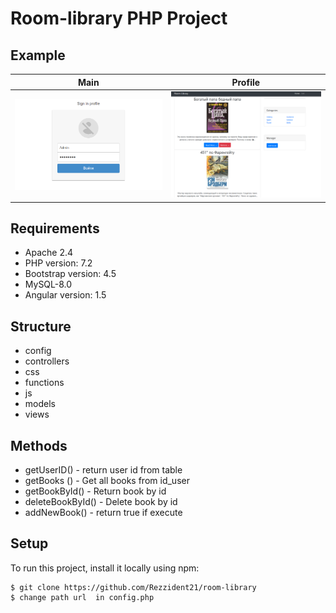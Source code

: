 # Room-library PHP Project
## Example
 Main      | Profile     |
|------------|-------------|
| <img src="https://github.com/Rezzident21/room-library/blob/master/Screenshot_7.png" width="400"> | <img src="https://github.com/Rezzident21/room-library/blob/master/Screenshot_8.png" width="400"> | 

## Requirements
* Apache 2.4
* PHP version: 7.2
* Bootstrap version: 4.5
* MySQL-8.0
* Angular  version: 1.5

## Structure
* config
* controllers
* css
* functions
* js
* models
* views

## Methods 
* getUserID() - return user id from table
* getBooks () -  Get all books from id_user 
* getBookById() - Return book by id 
* deleteBookById() - Delete book by id 
* addNewBook() - return true if execute

## Setup
To run this project, install it locally using npm:

```
$ git clone https://github.com/Rezzident21/room-library
$ change path url  in config.php


